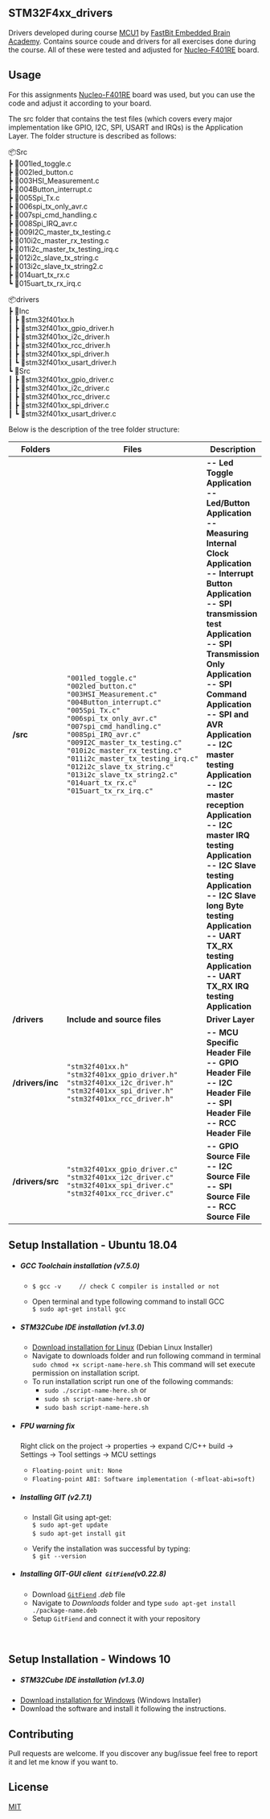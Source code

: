 ## STM32F4xx_drivers

Drivers developed during course [MCU1](https://www.udemy.com/share/101rCkBkcacF1XR3o=/) by [FastBit Embedded Brain Academy](http://fastbitlab.com/). Contains source coude and drivers for all exercises done during the course. All of these were tested and adjusted for [Nucleo-F401RE](https://www.st.com/en/evaluation-tools/nucleo-f401re.html) board.


## Usage

For this assignments [Nucleo-F401RE](https://www.st.com/en/evaluation-tools/nucleo-f446re.html) board was used, but you can use the code and adjust it according to your board.

The src folder that contains the test files (which covers every major implementation like GPIO, I2C, SPI, USART and IRQs) is the Application Layer.
The folder structure is described as follows:

📦Src \
 ┣ 📜001led_toggle.c \
 ┣ 📜002led_button.c \
 ┣ 📜003HSI_Measurement.c \
 ┣ 📜004Button_interrupt.c \
 ┣ 📜005Spi_Tx.c \
 ┣ 📜006spi_tx_only_avr.c \
 ┣ 📜007spi_cmd_handling.c \
 ┣ 📜008Spi_IRQ_avr.c \
 ┣ 📜009I2C_master_tx_testing.c \
 ┣ 📜010i2c_master_rx_testing.c \
 ┣ 📜011i2c_master_tx_testing_irq.c \
 ┣ 📜012i2c_slave_tx_string.c \
 ┣ 📜013i2c_slave_tx_string2.c \
 ┣ 📜014uart_tx_rx.c \
 ┗ 📜015uart_tx_rx_irq.c 

📦drivers \
 ┣ 📂Inc \
 ┃ ┣ 📜stm32f401xx.h \
 ┃ ┣ 📜stm32f401xx_gpio_driver.h \
 ┃ ┣ 📜stm32f401xx_i2c_driver.h  
 ┃ ┣ 📜stm32f401xx_rcc_driver.h \
 ┃ ┣ 📜stm32f401xx_spi_driver.h \
 ┃ ┗ 📜stm32f401xx_usart_driver.h \
 ┗ 📂Src \
 ┃ ┣ 📜stm32f401xx_gpio_driver.c \
 ┃ ┣ 📜stm32f401xx_i2c_driver.c \
 ┃ ┣ 📜stm32f401xx_rcc_driver.c \
 ┃ ┣ 📜stm32f401xx_spi_driver.c \
 ┃ ┗ 📜stm32f401xx_usart_driver.c 
 
 Below is the description of the tree folder structure:
 
| Folders        |Files                            |Description                  |
|----------------|---------------------------------|-----------------------------|
|**/src**	 |`"001led_toggle.c"` <br> `"002led_button.c"` <br> `"003HSI_Measurement.c"` <br> `"004Button_interrupt.c"` <br> `"005Spi_Tx.c"` <br> `"006spi_tx_only_avr.c"` <br> `"007spi_cmd_handling.c"` <br> `"008Spi_IRQ_avr.c"` <br> `"009I2C_master_tx_testing.c"` <br> `"010i2c_master_rx_testing.c"` <br> `"011i2c_master_tx_testing_irq.c"` <br> `"012i2c_slave_tx_string.c"`	<br> `"013i2c_slave_tx_string2.c"` <br> `"014uart_tx_rx.c"`	<br> `"015uart_tx_rx_irq.c"`   	   |**-- Led Toggle Application <br> -- Led/Button Application <br> -- Measuring Internal Clock Application <br> -- Interrupt Button Application <br> -- SPI transmission test Application <br> -- SPI Transmission Only Application <br> -- SPI Command Application <br> -- SPI and AVR Application <br> -- I2C master testing Application <br> -- I2C master reception Application <br> -- I2C master IRQ testing Application <br> -- I2C Slave testing Application <br> -- I2C Slave long Byte testing Application <br> -- UART TX_RX testing Application <br> -- UART TX_RX IRQ testing Application**  |
|**/drivers**    |**Include and source files**  	   |**Driver Layer** |
|**/drivers/inc**|`"stm32f401xx.h"` <br> `"stm32f401xx_gpio_driver.h"`<br> `"stm32f401xx_i2c_driver.h"` <br> `"stm32f401xx_spi_driver.h"` <br> `"stm32f401xx_rcc_driver.h"`|**-- MCU Specific Header File <br> -- GPIO Header File <br> -- I2C Header File <br> -- SPI Header File <br> -- RCC Header File** |
|**/drivers/src**|`"stm32f401xx_gpio_driver.c"` <br> `"stm32f401xx_i2c_driver.c"` <br> `"stm32f401xx_spi_driver.c"` <br> `"stm32f401xx_rcc_driver.c"`| **-- GPIO Source File <br> -- I2C Source File <br> -- SPI Source File <br> -- RCC Source File** |


## Setup Installation - Ubuntu 18.04
* ##### GCC Toolchain installation (v7.5.0)
  * `$ gcc -v     // check C compiler is installed or not` 
   &nbsp;
   
  * Open terminal and type following command to install GCC\
  `$ sudo apt-get install gcc`
  
* ##### STM32Cube IDE installation (v1.3.0)
  * [Download installation for Linux](https://www.st.com/en/development-tools/stm32cubeide.html) (Debian Linux Installer)
  * Navigate to downloads folder and run following command in terminal\
  `sudo chmod +x script-name-here.sh` This command will set execute permission on installation script.
  * To run installation script run one of the following commands:
    * `sudo ./script-name-here.sh`
    or
    * `sudo sh script-name-here.sh`
    or
    * `sudo bash script-name-here.sh`

* ##### *FPU* warning fix
    Right click on the project -> properties -> expand C/C++ build -> Settings -> Tool settings -> MCU settings
  * `Floating-point unit: None`
  * `Floating-point ABI: Software implementation (-mfloat-abi=soft)`

* ##### Installing GIT (v2.7.1)
  * Install Git using apt-get:\
   `$ sudo apt-get update`\
   `$ sudo apt-get install git`
   &nbsp;
   
  * Verify the installation was successful by typing:\
  `$ git --version`
  
* ##### Installing GIT-GUI client` GitFiend`(v0.22.8)
  * Download [`GitFiend`](https://gitfiend.com/overview) *.deb* file
  * Navigate to *Downloads* folder and type `sudo apt-get install ./package-name.deb`
  * Setup `GitFiend` and connect it with your repository

&nbsp;

## Setup Installation - Windows 10
* ##### STM32Cube IDE installation (v1.3.0)
* [Download installation for Windows](https://www.st.com/en/development-tools/stm32cubeide.html#get-software) (Windows Installer)
* Download the software and install it following the instructions.

## Contributing 

Pull requests are welcome. If you discover any bug/issue feel free to report it and let me know if you want to.

## License
[MIT](https://github.com/mattsousaa/STM32F4xx_drivers/blob/master/LICENSE)
